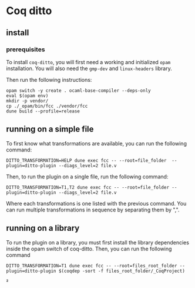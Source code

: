 # Coq ditto

## install

### prerequisites

To install `coq-ditto`, you will first need a working and initialized `opam` installation.
You will also need the `gmp-dev` and `linux-headers` library.

Then run the following instructions:
```shell
opam switch -y create . ocaml-base-compiler --deps-only
eval $(opam env)
mkdir -p vendor/
cp ./_opam/bin/fcc ./vendor/fcc
dune build --profile=release
```

## running on a simple file

To first know what transformations are available, you can run the following command:

``` shell
DITTO_TRANSFORMATION=HELP dune exec fcc -- --root=file_folder  --plugin=ditto-plugin --diags_level=2 file.v
```

Then, to run the plugin on a single file, run the following command:

```shell
DITTO_TRANSFORMATION=T1,T2 dune exec fcc -- --root=file_folder --plugin=ditto-plugin --diags_level=2 file.v
```
Where each transformations is one listed with the previous command. You can run multiple transformations in sequence by separating them by ",".

## running on a library

To run the plugin on a library, you must first install the library dependencies inside the opam switch of coq-ditto.
Then, you can run the following command
```shell
DITTO_TRANSFORMATION=T1 dune exec fcc -- --root=files_root_folder --plugin=ditto-plugin $(coqdep -sort -f files_root_folder/_CoqProject) 
```
²
